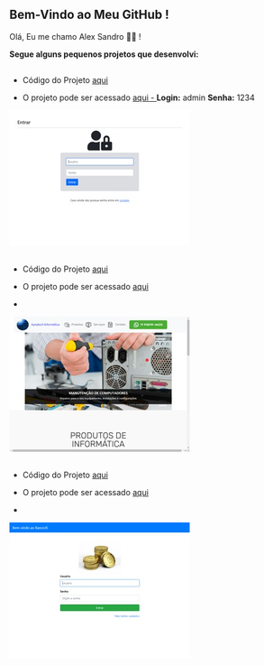 ## Bem-Vindo ao Meu GitHub !

Olá, Eu me chamo Alex Sandro 👋🙂 !

**Segue alguns pequenos projetos que desenvolvi:**
##
* Código do Projeto [aqui](https://github.com/alexNetBeans/alexNetBeans)

* O projeto pode ser acessado [aqui - ](https://alexnetbeans.github.io/alexNetBeans)
**Login:** admin
**Senha:** 1234

![image](https://github.com/alexNetBeans/alexNetBeans/blob/main/images/001.jpg?raw=true)

##
* Código do Projeto [aqui](https://github.com/alexNetBeans/MyCodes)

* O projeto pode ser acessado [aqui](https://alexnetbeans.github.io/MyCodes/)
* 
![image](https://github.com/alexNetBeans/alexNetBeans/blob/main/images/002.jpg?raw=true)

##
* Código do Projeto [aqui](https://github.com/alexNetBeans/bancojs)

* O projeto pode ser acessado [aqui](https://alexnetbeans.github.io/bancojs/views/login.html)
* 
![image](https://github.com/alexNetBeans/alexNetBeans/blob/main/images/003.jpg?raw=true)

##
<!---
alexNetBeans/alexNetBeans is a ✨ special ✨ repository because its `README.md` (this file) appears on your GitHub profile.
You can click the Preview link to take a look at your changes.
--->

